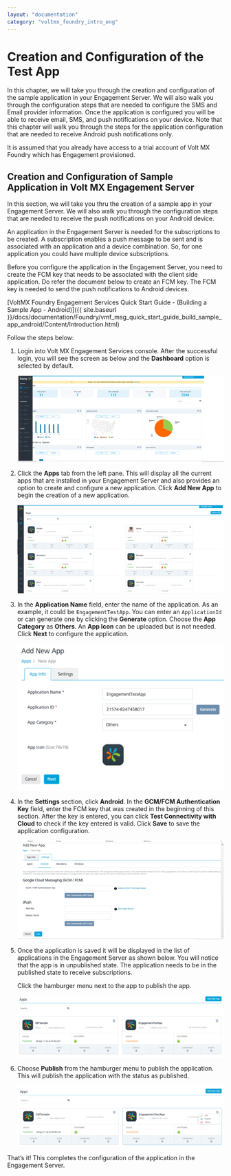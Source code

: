 ```yaml
---
layout: "documentation"
category: "voltmx_foundry_intro_eng"
---
```

                           


Creation and Configuration of the Test App
==========================================

In this chapter, we will take you through the creation and configuration of the sample application in your Engagement Server. We will also walk you through the configuration steps that are needed to configure the SMS and Email provider information. Once the application is configured you will be able to receive email, SMS, and push notifications on your device. Note that this chapter will walk you through the steps for the application configuration that are needed to receive Android push notifications only.

It is assumed that you already have access to a trial account of Volt MX Foundry which has Engagement provisioned.

Creation and Configuration of Sample Application in Volt MX Engagement Server
--------------------------------------------------------------------------

In this section, we will take you thru the creation of a sample app in your Engagement Server. We will also walk you through the configuration steps that are needed to receive the push notifications on your Android device.

An application in the Engagement Server is needed for the subscriptions to be created. A subscription enables a push message to be sent and is associated with an application and a device combination. So, for one application you could have multiple device subscriptions.

Before you configure the application in the Engagement Server, you need to create the FCM key that needs to be associated with the client side application. Do refer the document below to create an FCM key. The FCM key is needed to send the push notifications to Android devices.

[VoltMX Foundry Engagement Services Quick Start Guide - (Building a Sample App - Android)]({{ site.baseurl }}/docs/documentation/Foundry/vmf_msg_quick_start_guide_build_sample_app_android/Content/Introduction.html)

Follow the steps below:

1.  Login into Volt MX Engagement Services console. After the successful login, you will see the screen as below and the **Dashboard** option is selected by default.
    
    ![](Resources/Images/dashboard2_594x250.png)
    
2.  Click the **Apps** tab from the left pane. This will display all the current apps that are installed in your Engagement Server and also provides an option to create and configure a new application. Click **Add New App** to begin the creation of a new application.
    
    ![](Resources/Images/apps2_594x255.png)
    
3.  In the **Application Name** field, enter the name of the application. As an example, it could be `EngagementTestApp`. You can enter an `ApplicationId` or can generate one by clicking the **Generate** option. Choose the **App Category** as **Others**. An **App Icon** can be uploaded but is not needed. Click **Next** to configure the application.
    
    ![](Resources/Images/addnewapp_594x422.png)
    
4.  In the **Settings** section, click **Android**. In the **GCM/FCM Authentication Key** field, enter the FCM key that was created in the beginning of this section. After the key is entered, you can click **Test Connectivity with Cloud** to check if the key entered is valid. Click **Save** to save the application configuration.
    
    ![](Resources/Images/addnewapp2_595x285.png)
    
5.  Once the application is saved it will be displayed in the list of applications in the Engagement Server as shown below. You will notice that the app is in unpublished state. The application needs to be in the published state to receive subscriptions.
    
    Click the hamburger menu next to the app to publish the app.
    
    ![](Resources/Images/publishedapps_594x179.png)
    
6.  Choose **Publish** from the hamburger menu to publish the application. This will publish the application with the status as published.
    
    ![](Resources/Images/publishedapps2_600x178.png)
    

That’s it! This completes the configuration of the application in the Engagement Server.
